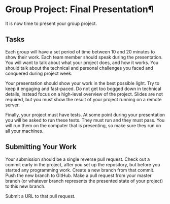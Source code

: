 # Group Project: Final Presentation¶
It is now time to present your group project.

## Tasks
Each group will have a set period of time between 10 and 20 minutes to show their work. Each team member should speak during the presentation. You will want to talk about what your project does, and how it works. You should talk about the technical and personal challenges you faced and conquered during project week.

Your presentation should show your work in the best possible light. Try to keep it engaging and fast-paced. Do not get too bogged down in technical details, instead focus on a high-level overview of the project. Slides are not required, but you must show the result of your project running on a remote server.

Finally, your project must have tests. At some point during your presentation you will be asked to run these tests. They must run and they must pass. You will run them on the computer that is presenting, so make sure they run on all your machines.

## Submitting Your Work
Your submission should be a single reverse pull request. Check out a commit early in the project, after you set up the repository, but before you started any programming work. Create a new branch from that commit. Push the new branch to GitHub. Make a pull request from your master branch (or whatever branch represents the presented state of your project) to this new branch.

Submit a URL to that pull request.